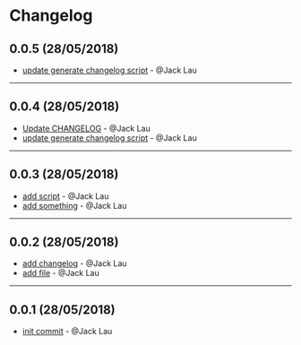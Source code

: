 # Changelog

## 0.0.5 (28/05/2018)
- [update generate changelog script](https://github.com/jacklau-neat/test-release-notes/commit/2a19abf8a039d2f13eb81013bd3a0b7b33ca9b7f) - @Jack Lau

---

## 0.0.4 (28/05/2018)
- [Update CHANGELOG](https://github.com/jacklau-neat/test-release-notes/commit/1dce8763f3fc132e99c1415d0f3d34bc3372cb10) - @Jack Lau
- [update generate changelog script](https://github.com/jacklau-neat/test-release-notes/commit/48172f838666eb4b5f9daa2d67a8bf804b65455f) - @Jack Lau

---

## 0.0.3 (28/05/2018)
- [add script](https://github.com/jacklau-neat/test-release-notes/commit/b1b57b3b3843b5891e01e417be72748f61b75166) - @Jack Lau
- [add something](https://github.com/jacklau-neat/test-release-notes/commit/3c5dd356181aeb3875f408dc99233b75e17ed30f) - @Jack Lau

---

## 0.0.2 (28/05/2018)
- [add changelog](https://github.com/jacklau-neat/test-release-notes/commit/570b7d22fe467a42b4d559483f8b9a7fb0404c2d) - @Jack Lau
- [add file](https://github.com/jacklau-neat/test-release-notes/commit/4f3ff8c781a0f724e50eaffd70b4e616939a52d8) - @Jack Lau

---

## 0.0.1 (28/05/2018)
- [init commit](https://github.com/jacklau-neat/test-release-notes/commit/9d2840e5f9e6e9b12bc503504d694e0f49b61327) - @Jack Lau
